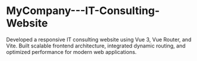 # MyCompany---IT-Consulting-Website
Developed a responsive IT consulting website using Vue 3, Vue Router, and Vite. Built scalable frontend architecture, integrated dynamic routing, and optimized performance for modern web applications.
